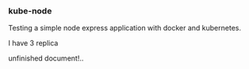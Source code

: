 ### kube-node
Testing a simple node express application with docker and kubernetes.

I have 3 replica

unfinished document!..